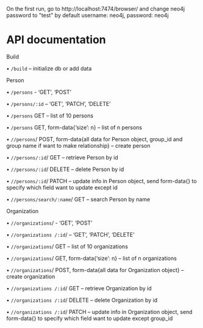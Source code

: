 On the first run, go to http://localhost:7474/browser/ and change neo4j password to "test"
by default username: neo4j, password: neo4j

# API documentation 

Build

•	```/build``` – initialize db or add data

Person

•	```/persons``` - ‘GET’, ‘POST’

•	```/persons/:id``` – ‘GET’, ‘PATCH’, ‘DELETE’

•	```/persons``` GET – list of 10 persons

•	```/persons``` GET, form-data{‘size’: n} – list of n persons

•	```//persons```/ POST, form-data{all data for Person object, group_id and group name if want to make relationship} – create person

•	```//persons/:id```/ GET – retrieve Person by id

•	```//persons/:id```/ DELETE – delete Person by id

•	```//persons/:id```/ PATCH – update info in Person object, send form-data{} to specify which field want to update except id

•	```//persons/search/:name```/ GET – search Person by name

Organization

•	```//organizations```/ - ‘GET’, ‘POST’

•	```//organizations /:id```/ – ‘GET’, ‘PATCH’, ‘DELETE’

•	```//organizations```/ GET – list of 10 organizations

•	```//organizations```/ GET, form-data{‘size’: n} – list of n organizations

•	```//organizations```/ POST, form-data{all data for Organization object} – create organization

•	```//organizations /:id```/ GET – retrieve Organization by id

•	```//organizations /:id```/ DELETE – delete Organization by id

•	```//organizations /:id```/ PATCH – update info in Organization object, send form-data{} to specify which field want to update except group_id

